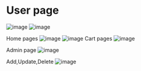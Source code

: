 
# User page
![image](https://user-images.githubusercontent.com/79355299/210710778-9806cdf1-533f-4331-bfca-037758ff1fe0.png)
![image](https://user-images.githubusercontent.com/79355299/210711849-58cd06f1-1b37-4158-81d5-3cdfbf769a91.png)

Home pages
![image](https://user-images.githubusercontent.com/79355299/210711082-fab572ab-fd80-4d72-bfab-5ef1b12b7973.png)
![image](https://user-images.githubusercontent.com/79355299/210711122-4cde1b21-7014-4aa3-930a-380494b531de.png)
Cart pages
![image](https://user-images.githubusercontent.com/79355299/210711185-7c903f82-a7c2-43f3-af22-b6c3addc557c.png)



Admin page
![image](https://user-images.githubusercontent.com/79355299/210711381-57f24c95-cb74-47e1-921a-7f93aa45375c.png)

Add,Update,Delete
![image](https://user-images.githubusercontent.com/79355299/210711469-5a02dbda-f664-499f-98d3-7c4ce008149d.png)

